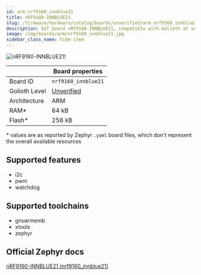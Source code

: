 ```yaml
---
id: arm_nrf9160_innblue21
title: nRF9160-INNBLUE21
slug: /firmware/hardware/catalog/boards/unverified/arm_nrf9160_innblue21
description: IoT board nRF9160-INNBLUE21, compatible with Golioth at unverified level.
image: /img/boards/arm/nrf9160_innblue21.jpg
sidebar_class_name: hide-item
---
```


[//]: # (This is an auto-generated file, do not edit! Changes to it will be lost upon re-generation)

![nRF9160-INNBLUE21!](/img/boards/arm/nrf9160_innblue21.jpg "nRF9160-INNBLUE21")

|                | Board properties     |
| -------------  | -------------------- |
| Board ID       | `nrf9160_innblue21` |
| Golioth Level  | [Unverified](/firmware/hardware#unverified-boards) |
| Architecture   | ARM |
| RAM*           | 64 kB |
| Flash*         | 256 kB |

\* values are as reported by Zephyr `.yaml` board files, which don't represent the overall available resources



## Supported features

* i2c
* pwm
* watchdog

## Supported toolchains

* gnuarmemb
* xtools
* zephyr

## Official Zephyr docs

[nRF9160-INNBLUE21 (nrf9160_innblue21)](https://docs.zephyrproject.org/latest/boards/arm/nrf9160_innblue21/doc/index.html)
